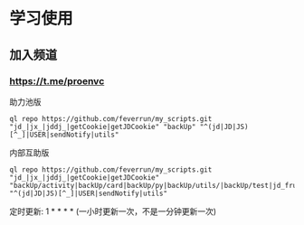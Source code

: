 # 学习使用

## 加入频道
### https://t.me/proenvc

助力池版
```
ql repo https://github.com/feverrun/my_scripts.git "jd_|jx_|jddj_|getCookie|getJDCookie" "backUp" "^(jd|JD|JS)[^_]|USER|sendNotify|utils"
```

内部互助版
```
ql repo https://github.com/feverrun/my_scripts.git "jd_|jx_|jddj_|getCookie|getJDCookie" "backUp/activity|backUp/card|backUp/py|backUp/utils/|backUp/test|jd_fruit.js|jd_fruits.js|jd_fruits_task|jd_fruits_friend|jd_fruits_help|jd_pet.js|jd_factory.js|jd_health.js|jd_sgmh.js|jd_dreamFactory.js|jd_plantBean.js" "^(jd|JD|JS)[^_]|USER|sendNotify|utils"
```
定时更新:  1 * * * *
(一小时更新一次，不是一分钟更新一次)



